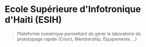 # Ecole Supérieure d'Infotronique d'Haiti (ESIH) 

> Plateforme numérique permettant de gérer le laboratoire de prototypage rapide (Cours, Membership, Équipements ...)
